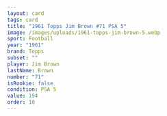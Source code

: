 ```yaml
---
layout: card
tags: card
title: "1961 Topps Jim Brown #71 PSA 5"
image: /images/uploads/1961-topps-jim-brown-5.webp
sport: Football
year: "1961"
brand: Topps
subset: ""
player: Jim Brown
lastName: Brown
number: "71"
isRookie: false
condition: PSA 5
value: 194
order: 10
---
```

